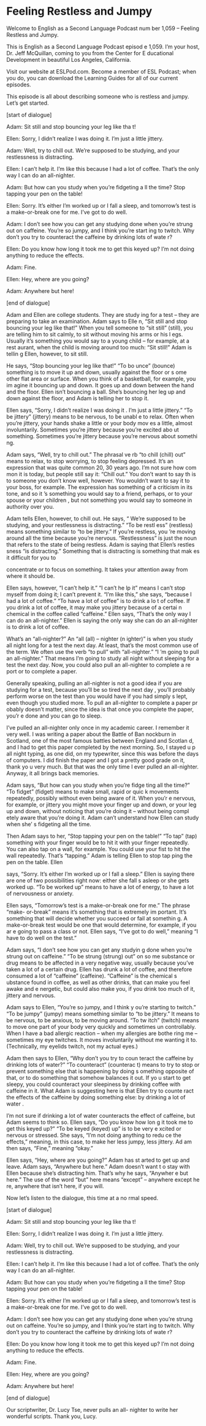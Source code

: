 # Feeling Restless and Jumpy

Welcome to English as a Second Language Podcast num ber 1,059 – Feeling Restless and Jumpy.

This is English as a Second Language Podcast episod e 1,059. I’m your host, Dr. Jeff McQuillan, coming to you from the Center for E ducational Development in beautiful Los Angeles, California.

Visit our website at ESLPod.com. Become a member of  ESL Podcast; when you do, you can download the Learning Guides for all of  our current episodes.

This episode is all about describing someone who is  restless and jumpy. Let’s get started.

[start of dialogue]

Adam: Sit still and stop bouncing your leg like tha t!

Ellen: Sorry, I didn’t realize I was doing it. I’m just a little jittery.

Adam: Well, try to chill out. We’re supposed to be studying, and your restlessness is distracting.

Ellen: I can’t help it. I’m like this because I had  a lot of coffee. That’s the only way I can do an all-nighter.

Adam: But how can you study when you’re fidgeting a ll the time? Stop tapping your pen on the table!

Ellen: Sorry. It’s either I’m worked up or I fall a sleep, and tomorrow’s test is a make-or-break one for me. I’ve got to do well.

Adam: I don’t see how you can get any studying done  when you’re strung out on caffeine. You’re so jumpy, and I think you’re start ing to twitch. Why don’t you try to counteract the caffeine by drinking lots of wate r?

Ellen: Do you know how long it took me to get this keyed up? I’m not doing anything to reduce the effects.

Adam: Fine.

Ellen: Hey, where are you going?

Adam: Anywhere but here!

[end of dialogue]

Adam and Ellen are college students. They are study ing for a test – they are preparing to take an examination. Adam says to Elle n, “Sit still and stop bouncing your leg like that!” When you tell someone to “sit still” (still), you are telling him to sit calmly, to sit without moving his arms or his l egs. Usually it’s something you would say to a young child – for example, at a rest aurant, when the child is moving around too much: “Sit still!” Adam is tellin g Ellen, however, to sit still.

He says, “Stop bouncing your leg like that!” “To bo unce” (bounce) something is to move it up and down, usually against the floor or s ome other flat area or surface. When you think of a basketball, for example, you im agine it bouncing up and down. It goes up and down between the hand and the floor. Ellen isn’t bouncing a ball. She’s bouncing her leg up and down against the floor, and Adam is telling her to stop it.

Ellen says, “Sorry, I didn’t realize I was doing it . I’m just a little jittery.” “To be jittery” (jittery) means to be nervous, to be unabl e to relax. Often when you’re jittery, your hands shake a little or your body mov es a little, almost involuntarily. Sometimes you’re jittery because you’re excited abo ut something. Sometimes you’re jittery because you’re nervous about somethi ng.

Adam says, “Well, try to chill out.” The phrasal ve rb “to chill (chill) out” means to relax, to stop worrying, to stop feeling depressed.  It’s an expression that was quite common 20, 30 years ago. I’m not sure how com mon it is today, but people still say it: “Chill out.” You don’t want to say th is to someone you don’t know well, however. You wouldn’t want to say it to your boss, for example. The expression has something of a criticism in its tone, and so it ’s something you would say to a friend, perhaps, or to your spouse or your children , but not something you would say to someone in authority over you.

Adam tells Ellen, however, to chill out. He says, “ We’re supposed to be studying, and your restlessness is distracting.” “To be restl ess” (restless) means something similar to “to be jittery.” If you’re restless, you ’re moving around all the time because you’re nervous. “Restlessness” is just the noun that refers to the state of being restless. Adam is saying that Ellen’s restles sness “is distracting.” Something that is distracting is something that mak es it difficult for you to

concentrate or to focus on something. It takes your  attention away from where it should be.

Ellen says, however, “I can’t help it.” “I can’t he lp it” means I can’t stop myself from doing it; I can’t prevent it. “I’m like this,”  she says, “because I had a lot of coffee.” “To have a lot of coffee” is to drink a lo t of coffee. If you drink a lot of coffee, it may make you jittery because of a certai n chemical in the coffee called “caffeine.” Ellen says, “That’s the only way I can do an all-nighter.” Ellen is saying the only way she can do an all-nighter is to drink a lot of coffee.

What’s an “all-nighter?” An “all (all) – nighter (n ighter)” is when you study all night long for a test the next day. At least, that’s the most common use of the term. We often use the verb “to pull” with “all-nighter.” “I ’m going to pull an all-nighter.” That means I’m going to study all night without sleeping  for a test the next day. Now, you could also pull an all-nighter to complete a re port or to complete a paper.

Generally speaking, pulling an all-nighter is not a  good idea if you are studying for a test, because you’ll be so tired the next day , you’ll probably perform worse on the test than you would have if you had simply s lept, even though you studied more. To pull an all-nighter to complete a paper pr obably doesn’t matter, since the idea is that once you complete the paper, you’r e done and you can go to sleep.

I’ve pulled an all-nighter only once in my academic  career. I remember it very well. I was writing a paper about the Battle of Ban nockburn in Scotland, one of the most famous battles between England and Scotlan d, and I had to get this paper completed by the next morning. So, I stayed u p all night typing, as one did, on my typewriter, since this was before the days of  computers. I did finish the paper and I got a pretty good grade on it, thank yo u very much. But that was the only time I ever pulled an all-nighter. Anyway, it all brings back memories.

Adam says, “But how can you study when you’re fidge ting all the time?” “To fidget” (fidget) means to make small, rapid or quic k movements repeatedly, possibly without even being aware of it. When you’r e nervous, for example, or jittery you might move your finger up and down, or your leg up and down, without noticing that you’re doing it – without being compl etely aware that you’re doing it. Adam can’t understand how Ellen can study when she’ s fidgeting all the time.

Then Adam says to her, “Stop tapping your pen on the table!” “To tap” (tap) something with your finger would be to hit it with your finger repeatedly. You can also tap on a wall, for example. You could use your  fist to hit the wall repeatedly. That’s “tapping.” Adam is telling Ellen to stop tap ping the pen on the table. Ellen

says, “Sorry. It’s either I’m worked up or I fall a sleep.” Ellen is saying there are one of two possibilities right now: either she fall s asleep or she gets worked up. “To be worked up” means to have a lot of energy, to  have a lot of nervousness or anxiety.

Ellen says, “Tomorrow’s test is a make-or-break one  for me.” The phrase “make- or-break” means it’s something that is extremely im portant. It’s something that will decide whether you succeed or fail at somethin g. A make-or-break test would be one that would determine, for example, if you ar e going to pass a class or not. Ellen says, “I’ve got to do well,” meaning “I have to do well on the test.”

Adam says, “I don’t see how you can get any studyin g done when you’re strung out on caffeine.” “To be strung (strung) out” on so me substance or drug means to be affected in a very negative way, usually because  you’ve taken a lot of a certain drug. Ellen has drunk a lot of coffee, and therefore consumed a lot of “caffeine” (caffeine). “Caffeine” is the chemical s ubstance found in coffee, as well as other drinks, that can make you feel awake and e nergetic, but could also make you, if you drink too much of it, jittery and nervous.

Adam says to Ellen, “You’re so jumpy, and I think y ou’re starting to twitch.” “To be jumpy” (jumpy) means something similar to “to be  jittery.” It means to be nervous, to be anxious, to be moving around. “To tw itch” (twitch) means to move one part of your body very quickly and sometimes un controllably. When I have a bad allergic reaction – when my allergies are bothe ring me – sometimes my eye twitches. It moves involuntarily without me wanting  it to. (Technically, my eyelids twitch, not my actual eyes.)

Adam then says to Ellen, “Why don’t you try to coun teract the caffeine by drinking lots of water?” “To counteract” (counterac t) means to try to stop or prevent something else that is happening by doing s omething opposite of that, or to do something that somehow balances it out. If yo u start to get sleepy, you could counteract your sleepiness by drinking coffee  with caffeine in it. What Adam is suggesting here is that Ellen try to counte ract the effects of the caffeine by doing something else: by drinking a lot of water .

I’m not sure if drinking a lot of water counteracts  the effect of caffeine, but Adam seems to think so. Ellen says, “Do you know how lon g it took me to get this keyed up?” “To be keyed (keyed) up” is to be very e xcited or nervous or stressed. She says, “I’m not doing anything to redu ce the effects,” meaning, in this case, to make her less jumpy, less jittery. Ad am then says, “Fine,” meaning “okay.”

Ellen says, “Hey, where are you going?” Adam has st arted to get up and leave. Adam says, “Anywhere but here.” Adam doesn’t want t o stay with Ellen because she’s distracting him. That’s why he says, “Anywher e but here.” The use of the word “but” here means “except” – anywhere except he re, anywhere that isn’t here, if you will.

Now let’s listen to the dialogue, this time at a no rmal speed.

[start of dialogue]

Adam: Sit still and stop bouncing your leg like tha t!

Ellen: Sorry, I didn’t realize I was doing it. I’m just a little jittery.

Adam: Well, try to chill out. We’re supposed to be studying, and your restlessness is distracting.

Ellen: I can’t help it. I’m like this because I had  a lot of coffee. That’s the only way I can do an all-nighter.

Adam: But how can you study when you’re fidgeting a ll the time? Stop tapping your pen on the table!

Ellen: Sorry. It’s either I’m worked up or I fall a sleep, and tomorrow’s test is a make-or-break one for me. I’ve got to do well.

Adam: I don’t see how you can get any studying done  when you’re strung out on caffeine. You’re so jumpy, and I think you’re start ing to twitch. Why don’t you try to counteract the caffeine by drinking lots of wate r?

Ellen: Do you know how long it took me to get this keyed up? I’m not doing anything to reduce the effects.

Adam: Fine.

Ellen: Hey, where are you going?

Adam: Anywhere but here!

[end of dialogue]

 Our scriptwriter, Dr. Lucy Tse, never pulls an all- nighter to write her wonderful scripts. Thank you, Lucy.



